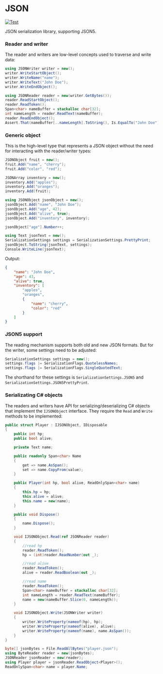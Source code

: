# JSON

[![Test](https://github.com/simulation-tree/json/actions/workflows/test.yml/badge.svg)](https://github.com/simulation-tree/json/actions/workflows/test.yml)

JSON serialization library, supporting JSON5.

### Reader and writer

The reader and writers are low-level concepts used to traverse and write data:
```cs
using JSONWriter writer = new();
writer.WriteStartObject();
writer.WriteName("name");
writer.WriteText("John Doe");
writer.WriteEndObject();

using JSONReader reader = new(writer.GetBytes());
reader.ReadStartObject();
reader.ReadToken();
Span<char> nameBuffer = stackalloc char[32];
int nameLength = reader.ReadText(nameBuffer);
reader.ReadEndObject();
Assert.That(nameBuffer[..nameLength].ToString(), Is.EqualTo("John Doe"));
```

### Generic object

This is the high-level type that represents a JSON object without the need
for interacting with the reader/writer types:
```cs
JSONObject fruit = new();
fruit.Add("name", "cherry");
fruit.Add("color", "red");

JSONArray inventory = new();
inventory.Add("apples");
inventory.Add("oranges");
inventory.Add(fruit);

using JSONObject jsonObject = new();
jsonObject.Add("name", "John Doe");
jsonObject.Add("age", 42);
jsonObject.Add("alive", true);
jsonObject.Add("inventory", inventory);

jsonObject["age"].Number++;

using Text jsonText = new();
SerializationSettings settings = SerializationSettings.PrettyPrint;
jsonObject.ToString(jsonText, settings);
Console.WriteLine(jsonText);
```

Output:
```json
{
    "name": "John Doe",
    "age": 43,
    "alive": true,
    "inventory": [
        "apples",
        "oranges",
        {
            "name": "cherry",
            "color": "red"
        }
    ]
}
```

### JSON5 support

The reading mechanism supports both old and new JSON formats. But for the writer,
some settings need to be adjusted:
```cs
SerializationSettings settings = new();
settings.flags |= SerializationFlags.QuotelessNames;
settings.flags |= SerializationFlags.SingleQuotedText;
```

The shorthand for these settings is `SerializationSettings.JSON5` and `SerializationSettings.JSON5PrettyPrint`.

### Serializating C# objects

The readers and writers have API for serializing/deserializing C# objects that
implement the `IJSONObject` interface. They require the `Read` and `Write` methods
to be implemented:
```cs
public struct Player : IJSONObject, IDisposable
{
    public int hp;
    public bool alive;

    private Text name;

    public readonly Span<char> Name
    {
        get => name.AsSpan();
        set => name.CopyFrom(value);
    }

    public Player(int hp, bool alive, ReadOnlySpan<char> name)
    {
        this.hp = hp;
        this.alive = alive;
        this.name = new(name);
    }

    public void Dispose()
    {
        name.Dispose();
    }

    void IJSONObject.Read(ref JSONReader reader)
    {
        //read hp
        reader.ReadToken();
        hp = (int)reader.ReadNumber(out _);

        //read alive
        reader.ReadToken();
        alive = reader.ReadBoolean(out _);

        //read name
        reader.ReadToken();
        Span<char> nameBuffer = stackalloc char[32];
        int nameLength = reader.ReadText(nameBuffer);
        name = new(nameBuffer.Slice(0, nameLength));
    }

    void IJSONObject.Write(JSONWriter writer)
    {
        writer.WriteProperty(nameof(hp), hp);
        writer.WriteProperty(nameof(alive), alive);
        writer.WriteProperty(nameof(name), name.AsSpan());
    }
}

byte[] jsonBytes = File.ReadAllBytes("player.json");
using ByteReader reader = new(jsonBytes);
JSONReader jsonReader = new(reader);
using Player player = jsonReader.ReadObject<Player>();
ReadOnlySpan<char> name = player.Name;
```
